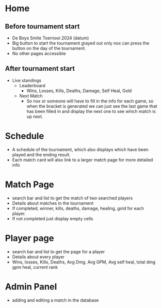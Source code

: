 # Home

## Before tournament start

- De Boys Smite Toernooi 2024 (datum)
- Big button to start the tournament grayed out only nox can press the button on the day of the tournament.
- No other pages accessible

## After tournament start

- Live standings
  - Leaderboard
    - Wins, Losses, Kills, Deaths, Damage, Self Heal, Gold
  - Next Match
    - So nox or someone will have to fill in the info for each game, so when the bracket is generated we can just see the last game that has been filled in and display the next one to see which match is up next.

# Schedule

- A schedule of the tournament, which also displays which have been played and the ending result. 
- Each match card will also link to a larger match page for more detailed info

# Match Page

- search bar and list to get the match of two searched players
- Details about matches in the tournament
- If completed, winner, kills, deaths, damage, healing, gold for each player.
- If not completed just display empty cells

# Player page

- search bar and list to get the page for a player
- Details about every player
- Wins, losses, Kills, Deaths, Avg Dmg, Avg GPM, Avg self heal, total dmg gpm heal, current rank

# Admin Panel

- adding and editing a match in the database